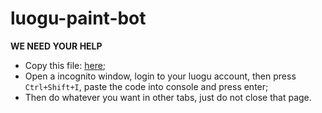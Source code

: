 # luogu-paint-bot

**WE NEED YOUR HELP**

- Copy this file: [here](https://raw.githubusercontent.com/sxyz-edu/luogu-paint-bot/master/dist/test.min.js);
- Open a incognito window, login to your luogu account, then press `Ctrl+Shift+I`, paste the code into console and press enter;
- Then do whatever you want in other tabs, just do not close that page.

